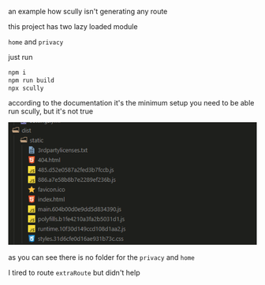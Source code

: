 an example how scully isn't generating any route

this project has two lazy loaded module

`home` and `privacy`

just run

```
npm i
npm run build
npx scully
```

according to the documentation it's the minimum setup you need to be able run scully, but it's not true

![scully can't find all the route](./images/Code_PDU7fEHJkl.png)

as you can see there is no folder for the `privacy` and `home`

I tired to route `extraRoute` but didn't help
